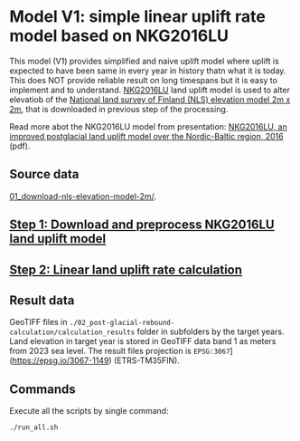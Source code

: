 # Model V1: simple linear uplift rate model based on NKG2016LU

This model (V1) provides simplified and naive uplift model where uplift is expected to have been same in every year in history thatn what it is today. This does NOT provide reliable result on long timespans but it is easy to implement and to understand. [NKG2016LU](https://www.lantmateriet.se/sv/geodata/gps-geodesi-och-swepos/Referenssystem/Landhojning/) land uplift model is used to alter elevatiob of the [National land survey of Finland (NLS) elevation model 2m x 2m](https://www.maanmittauslaitos.fi/en/maps-and-spatial-data/datasets-and-interfaces/product-descriptions/elevation-model-2-m), that is downloaded in previous step of the processing.

Read more abot the NKG2016LU model from presentation: [NKG2016LU, an improved postglacial land uplift model over the
Nordic-Baltic region, 2016](https://www.lantmateriet.se/contentassets/58490c18f7b042e5aa4c38075c9d3af5/presentation-av-nkg2016lu.pdf) (pdf).

## Source data

[01_download-nls-elevation-model-2m/](./../01_download-nls-elevation-model-2m/).

## [Step 1: Download and preprocess NKG2016LU land uplift model](./01_download-land-uplift-model-NKG2016LU/README.md)

## [Step 2: Linear land uplift rate calculation](./02_post-glacial-rebound-calculation/README.md)

## Result data

GeoTIFF files in `./02_post-glacial-rebound-calculation/calculation_results` folder in subfolders by the target years. Land elevation in target year is stored in GeoTIFF data band 1 as meters from 2023 sea level. The result files projection is `EPSG:3067`](https://epsg.io/3067-1149) (ETRS-TM35FIN).

## Commands

Execute all the scripts by single command:

```bash
./run_all.sh
```
